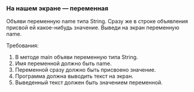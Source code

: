 
### На нашем экране — переменная

Объяви переменную name типа String.
Сразу же в строке объявления присвой ей какое-нибудь значение.
Выведи на экран переменную name.


Требования:
1.	В методе main объяви переменную типа String.
2.	Имя переменной должно быть name.
3.	Переменной сразу должно быть присвоено значение.
4.	Программа должна выводить текст на экран.
5.	Выведенный текст должен быть значением переменной.


